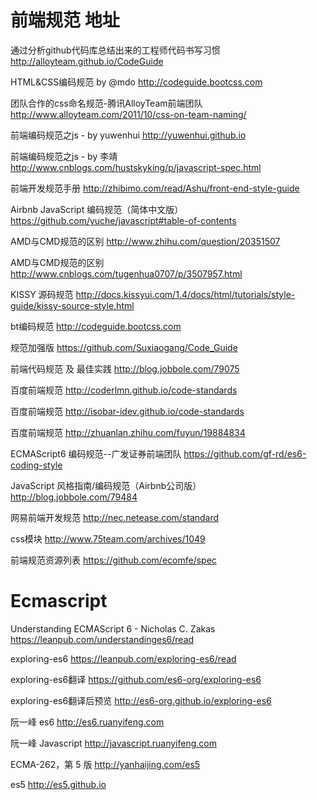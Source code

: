 # 前端规范	地址
通过分析github代码库总结出来的工程师代码书写习惯	http://alloyteam.github.io/CodeGuide

HTML&CSS编码规范 by @mdo	http://codeguide.bootcss.com

团队合作的css命名规范-腾讯AlloyTeam前端团队	http://www.alloyteam.com/2011/10/css-on-team-naming/

前端编码规范之js - by yuwenhui	http://yuwenhui.github.io

前端编码规范之js - by 李靖	http://www.cnblogs.com/hustskyking/p/javascript-spec.html

前端开发规范手册	http://zhibimo.com/read/Ashu/front-end-style-guide

Airbnb JavaScript 编码规范（简体中文版）	https://github.com/yuche/javascript#table-of-contents

AMD与CMD规范的区别	http://www.zhihu.com/question/20351507

AMD与CMD规范的区别	http://www.cnblogs.com/tugenhua0707/p/3507957.html

KISSY 源码规范	http://docs.kissyui.com/1.4/docs/html/tutorials/style-guide/kissy-source-style.html

bt编码规范	http://codeguide.bootcss.com

规范加强版	https://github.com/Suxiaogang/Code_Guide

前端代码规范 及 最佳实践	http://blog.jobbole.com/79075

百度前端规范	http://coderlmn.github.io/code-standards

百度前端规范	http://isobar-idev.github.io/code-standards

百度前端规范	http://zhuanlan.zhihu.com/fuyun/19884834

ECMAScript6 编码规范--广发证券前端团队	https://github.com/gf-rd/es6-coding-style

JavaScript 风格指南/编码规范（Airbnb公司版）	http://blog.jobbole.com/79484

网易前端开发规范	http://nec.netease.com/standard

css模块	http://www.75team.com/archives/1049

前端规范资源列表	https://github.com/ecomfe/spec



# Ecmascript
Understanding ECMAScript 6 - Nicholas C. Zakas	https://leanpub.com/understandinges6/read

exploring-es6	https://leanpub.com/exploring-es6/read

exploring-es6翻译	https://github.com/es6-org/exploring-es6

exploring-es6翻译后预览	http://es6-org.github.io/exploring-es6

阮一峰 es6	http://es6.ruanyifeng.com

阮一峰 Javascript	http://javascript.ruanyifeng.com

ECMA-262，第 5 版	http://yanhaijing.com/es5

es5	http://es5.github.io